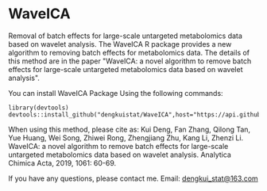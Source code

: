 # WaveICA
Removal of batch effects for large-scale untargeted metabolomics data based on wavelet analysis.
The WaveICA R package provides a new algorithm to removing batch effects for metabolomics data. The details of this method are in the paper "WaveICA: a novel algorithm to remove batch effects for large-scale untargeted metabolomics data based on wavelet analysis". 

You can install WaveICA Package Using the following commands:
    
    library(devtools)
    devtools::install_github("dengkuistat/WaveICA",host="https://api.github.com")

When using this method, please cite as: Kui Deng, Fan Zhang, Qilong Tan, Yue Huang, Wei Song, Zhiwei Rong, Zhengjiang Zhu, Kang Li, Zhenzi Li. WaveICA: a novel algorithm to remove batch effects for large-scale untargeted metabolomics data based on wavelet analysis. Analytica Chimica Acta, 2019, 1061: 60-69.

If you have any questions, please contact me. Email: dengkui_stat@163.com



